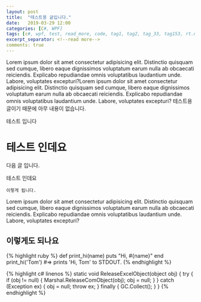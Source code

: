 ```yaml
---
layout: post
title:  "테스트용 글입니다."
date:   2019-03-29 12:00
categories: [C#, WPF]
tags: [c#, wpf, test, read_more, code, tag1, tag2, tag_33, tag153, rt.net, more tags, so many tagss]
excerpt_separator: <!--read more-->
comments: true
---
```

Lorem ipsum dolor sit amet consectetur adipisicing elit. Distinctio quisquam sed cumque, libero eaque dignissimos voluptatum earum nulla ab obcaecati reiciendis. Explicabo repudiandae omnis voluptatibus laudantium unde. Labore, voluptates excepturi?Lorem ipsum dolor sit amet consectetur adipisicing elit. Distinctio quisquam sed cumque, libero eaque dignissimos voluptatum earum nulla ab obcaecati reiciendis. Explicabo repudiandae omnis voluptatibus laudantium unde. Labore, voluptates excepturi?
테스트용 글이기 때문에 아무 내용이 없습니다.

테스트 입니다


<!--read more-->
# 테스트 인데요
다음 글 입니다.

테스트 인데요

    이렇게 됩니다.

Lorem ipsum dolor sit amet consectetur adipisicing elit. Distinctio quisquam sed cumque, libero eaque dignissimos voluptatum earum nulla ab obcaecati reiciendis. Explicabo repudiandae omnis voluptatibus laudantium unde. Labore, voluptates excepturi?

## 이렇게도 되나요

{% highlight ruby %}
def print_hi(name)
  puts "Hi, #{name}"
end
print_hi('Tom')
#=> prints 'Hi, Tom' to STDOUT.
{% endhighlight %}


{% highlight c# linenos %}
static void ReleaseExcelObject(object obj)
{
    try
    {
        if (obj != null)
        {
            Marshal.ReleaseComObject(obj);
            obj = null;
        }
    }
    catch (Exception ex)
    {
        obj = null;
        throw ex;
    }
    finally
    {
        GC.Collect();
    }
}
{% endhighlight %}